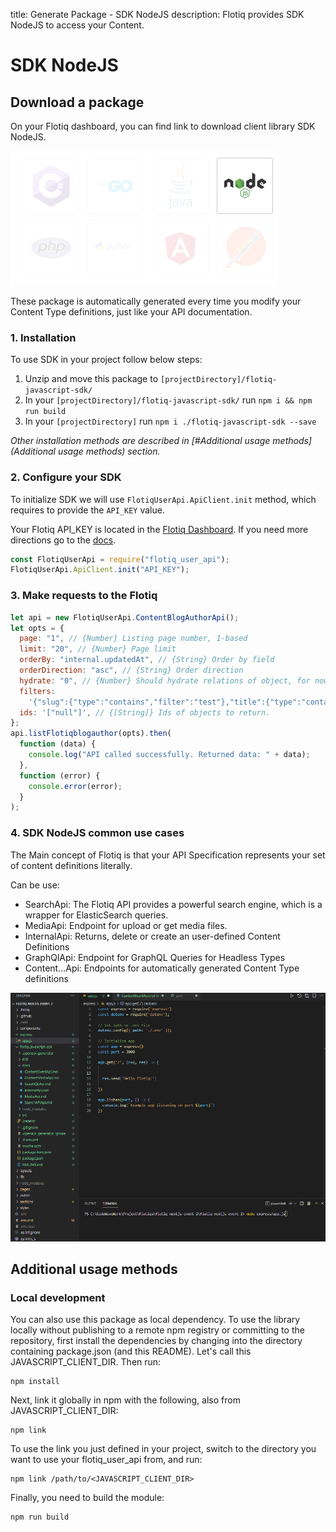title: Generate Package - SDK NodeJS
description: Flotiq provides SDK NodeJS to access your Content.

# SDK NodeJS

## Download a package

On your Flotiq dashboard, you can find link to download client library SDK NodeJS.

![Available frameworks and languages](../images/frameworkslogos-nodejs.png)

These package is automatically generated every time you modify your Content Type definitions, just like your API documentation.

### 1. Installation

To use SDK in your project follow below steps:

1. Unzip and move this package to `[projectDirectory]/flotiq-javascript-sdk/`
2. In your `[projectDirectory]/flotiq-javascript-sdk/` run `npm i && npm run build`
3. In your `[projectDirectory]` run `npm i ./flotiq-javascript-sdk --save`

_Other installation methods are described in [#Additional usage methods](Additional usage methods) section._

### 2. Configure your SDK

To initialize SDK we will use `FlotiqUserApi.ApiClient.init` method, which requires to provide the `API_KEY` value.

Your Flotiq API_KEY is located in the [Flotiq Dashboard](https://editor.flotiq.com).
If you need more directions go to the [docs](https://flotiq.com/docs/API/).

```javascript
const FlotiqUserApi = require("flotiq_user_api");
FlotiqUserApi.ApiClient.init("API_KEY");
```

### 3. Make requests to the Flotiq

```javascript
let api = new FlotiqUserApi.ContentBlogAuthorApi();
let opts = {
  page: "1", // {Number} Listing page number, 1-based
  limit: "20", // {Number} Page limit
  orderBy: "internal.updatedAt", // {String} Order by field
  orderDirection: "asc", // {String} Order direction
  hydrate: "0", // {Number} Should hydrate relations of object, for now only one level of hydration is possible
  filters:
    '{"slug":{"type":"contains","filter":"test"},"title":{"type":"contains","filter":"test"}}', // {String} List filters
  ids: '["null"]', // {[String]} Ids of objects to return.
};
api.listFlotiqblogauthor(opts).then(
  function (data) {
    console.log("API called successfully. Returned data: " + data);
  },
  function (error) {
    console.error(error);
  }
);
```

### 4. SDK NodeJS common use cases

The Main concept of Flotiq is that your API Specification represents your set of content definitions literally.

Can be use:

- SearchApi: The Flotiq API provides a powerful search engine, which is a wrapper for ElasticSearch queries.
- MediaApi: Endpoint for upload or get media files.
- InternalApi: Returns, delete or create an user-defined Content Definitions
- GraphQlApi: Endpoint for GraphQL Queries for Headless Types
- Content...Api: Endpoints for automatically generated Content Type definitions

![](../images/sdk-nodejs.gif)


## Additional usage methods

### Local development

You can also use this package as local dependency.
To use the library locally without publishing to a remote npm registry or committing to the repository, first install the dependencies
by changing into the directory containing package.json (and this README). Let's call this JAVASCRIPT_CLIENT_DIR. Then run:

```shell
npm install
```

Next, link it globally in npm with the following, also from JAVASCRIPT_CLIENT_DIR:

```shell
npm link
```

To use the link you just defined in your project, switch to the directory you want to use your flotiq_user_api from, and run:

```shell
npm link /path/to/<JAVASCRIPT_CLIENT_DIR>
```

Finally, you need to build the module:

```
npm run build
```


